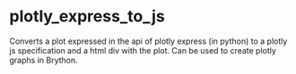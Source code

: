 # plotly_express_to_js
Converts a plot expressed in the api of plotly express (in python)  to a plotly js specification and a html div with the plot. Can be used to create plotly graphs in Brython.
